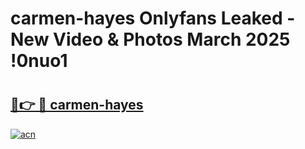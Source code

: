 # carmen-hayes Onlyfans Leaked - New Video & Photos March 2025 !0nuo1

# <h2><a href="https://ycw3tx.iuczelnia.edu.pl?title=carmen-hayes&ref=0nuo1">🔗👉 🔴 carmen-hayes</a></h2>

[![acn](https://github.com/user-attachments/assets/0f9c940e-d8b0-45ae-aac7-cd30a18b3e1c)](https://ycw3tx.iuczelnia.edu.pl?title=carmen-hayes&ref=0nuo1)

